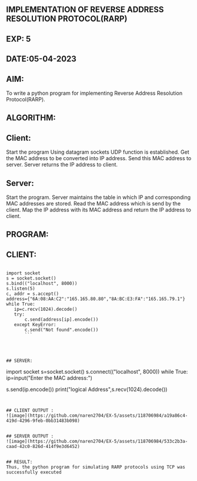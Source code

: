## IMPLEMENTATION OF REVERSE ADDRESS RESOLUTION PROTOCOL(RARP)
## EXP: 5
## DATE:05-04-2023
## AIM:
To write a python program for implementing Reverse Address Resolution Protocol(RARP).

## ALGORITHM:
## Client:
Start the program Using datagram sockets UDP function is established. Get the MAC address to be converted into IP address. Send this MAC address to server. Server returns the IP address to client.

## Server:
Start the program. Server maintains the table in which IP and corresponding MAC addresses are stored. Read the MAC address which is send by the client. Map the IP address with its MAC address and return the IP address to client.

## PROGRAM:
## CLIENT:
```

import socket
s = socket.socket()
s.bind(("localhost", 8000))
s.listen(5)
c, addr = s.accept()
address={"6A:08:AA:C2":"165.165.80.80","8A:BC:E3:FA":"165.165.79.1"}
while True:
   ip=c.recv(1024).decode()
   try:
       c.send(address[ip].encode())
   except KeyError:
       c.send("Not found".encode())
       ``` 
       
      
       
      
## SERVER:
```

import socket s=socket.socket() s.connect(("localhost", 8000)) while True: ip=input("Enter the MAC address:")

s.send(ip.encode())
print("logical Address",s.recv(1024).decode())

```


## CLIENT OUTPUT :
![image](https://github.com/naren2704/EX-5/assets/118706984/a19a86c4-419d-4296-9feb-0bb31483b098)


## SERVER OUTPUT :
![image](https://github.com/naren2704/EX-5/assets/118706984/533c2b3a-caad-42c0-826d-414f9e3d6452)


## RESULT:
Thus, the python program for simulating RARP protocols using TCP was successfully executed
